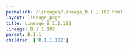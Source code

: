 ```yaml
---
permalink: /lineages/lineage_B.1.1.182.html
layout: lineage_page
title: Lineage B.1.1.182
lineage: B.1.1.182
parent: B.1.1
children: ['B.1.1.182']
---
```

